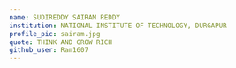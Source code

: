 ```yaml
---
name: SUDIREDDY SAIRAM REDDY
institution: NATIONAL INSTITUTE OF TECHNOLOGY, DURGAPUR
profile_pic: sairam.jpg
quote: THINK AND GROW RICH
github_user: Ram1607
---
```

